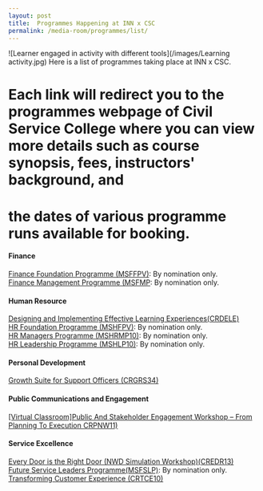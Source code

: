 ```yaml
---
layout: post
title:  Programmes Happening at INN x CSC
permalink: /media-room/programmes/list/
---
```

![Learner engaged in activity with different tools](/images/Learning activity.jpg)
Here is a list of programmes taking place at INN x CSC. 
# Each link will redirect you to the programmes webpage of Civil Service College where you can view more details such as course synopsis, fees, instructors' background, and #
# the dates of various programme runs available for booking. # 

#### Finance
[Finance Foundation Programme (MSFFPV)](https://www.cscollege.gov.sg/programmes/pages/display%20programme.aspx?epid=w6fh1k845rwtjhwgwadfbmap3w): By nomination only.   
[Finance Management Programme (MSFMP](https://www.cscollege.gov.sg/programmes/pages/display%20programme.aspx?epid=9gdfein5m6jm6gcb99cmel8phs): By nomination only.   

#### Human Resource 
[Designing and Implementing Effective Learning Experiences(CRDELE)](https://www.cscollege.gov.sg/programmes/Pages/Display%20Programme.aspx?ePID=tw7788nmvva2m5pprtgoprnpaa)  
[HR Foundation Programme (MSHFPV)](https://www.cscollege.gov.sg/programmes/pages/display%20programme.aspx?epid=tc4pfusclgj5gl1wu6wbud267e): By nomination only.  
[HR Managers Programme (MSHRMP10)](https://www.cscollege.gov.sg/programmes/pages/display%20programme.aspx?epid=snra8qs8n7wajcqdse66p7o8ki): By nomination only.  
[HR Leadership Programme (MSHLP10)](https://www.cscollege.gov.sg/programmes/pages/display%20programme.aspx?epid=42a5dr1hntmmpr5sa9wfqfed7a): By nomination only.     
   

#### Personal Development
[Growth Suite for Support Officers (CRGRS34)](https://www.cscollege.gov.sg/programmes/Pages/Display%20Programme.aspx?ePID=w8gq84v9rd5kpvnd3bmdabqi9w)  

#### Public Communications and Engagement
[[Virtual Classroom]Public And Stakeholder Engagement Workshop – From Planning To Execution CRPNW11)](https://www.cscollege.gov.sg/programmes/pages/display%20programme.aspx?epid=uko2t432o8istugcmqkfei22cs)  

#### Service Excellence
[Every Door is the Right Door (NWD Simulation Workshop)(CREDR13)](https://www.cscollege.gov.sg/programmes/pages/display%20programme.aspx?epid=iigb3n7jp3gnc17nvmhghem87e)  
[Future Service Leaders Programme(MSFSLP)](https://www.cscollege.gov.sg/programmes/pages/display%20programme.aspx?epid=rk5v7vvj35aie272luc17pn14m): By nomination only.   
[Transforming Customer Experience (CRTCE10)](https://www.cscollege.gov.sg/programmes/pages/display%20programme.aspx?epid=n3g31jl2ddug1ljt8m1l4fbtow)  
